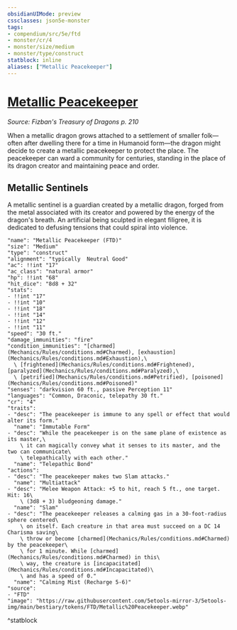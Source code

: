 ```yaml
---
obsidianUIMode: preview
cssclasses: json5e-monster
tags:
- compendium/src/5e/ftd
- monster/cr/4
- monster/size/medium
- monster/type/construct
statblock: inline
aliases: ["Metallic Peacekeeper"]
---
```

# [Metallic Peacekeeper](Mechanics\bestiary\construct/metallic-peacekeeper-ftd.md)
*Source: Fizban's Treasury of Dragons p. 210*  

When a metallic dragon grows attached to a settlement of smaller folk—often after dwelling there for a time in Humanoid form—the dragon might decide to create a metallic peacekeeper to protect the place. The peacekeeper can ward a community for centuries, standing in the place of its dragon creator and maintaining peace and order.

## Metallic Sentinels

A metallic sentinel is a guardian created by a metallic dragon, forged from the metal associated with its creator and powered by the energy of the dragon's breath. An artificial being sculpted in elegant filigree, it is dedicated to defusing tensions that could spiral into violence.

```statblock
"name": "Metallic Peacekeeper (FTD)"
"size": "Medium"
"type": "construct"
"alignment": "typically  Neutral Good"
"ac": !!int "17"
"ac_class": "natural armor"
"hp": !!int "68"
"hit_dice": "8d8 + 32"
"stats":
- !!int "17"
- !!int "10"
- !!int "18"
- !!int "14"
- !!int "12"
- !!int "11"
"speed": "30 ft."
"damage_immunities": "fire"
"condition_immunities": "[charmed](Mechanics/Rules/conditions.md#Charmed), [exhaustion](Mechanics/Rules/conditions.md#Exhaustion),\
  \ [frightened](Mechanics/Rules/conditions.md#Frightened), [paralyzed](Mechanics/Rules/conditions.md#Paralyzed),\
  \ [petrified](Mechanics/Rules/conditions.md#Petrified), [poisoned](Mechanics/Rules/conditions.md#Poisoned)"
"senses": "darkvision 60 ft., passive Perception 11"
"languages": "Common, Draconic, telepathy 30 ft."
"cr": "4"
"traits":
- "desc": "The peacekeeper is immune to any spell or effect that would alter its form."
  "name": "Immutable Form"
- "desc": "While the peacekeeper is on the same plane of existence as its master,\
    \ it can magically convey what it senses to its master, and the two can communicate\
    \ telepathically with each other."
  "name": "Telepathic Bond"
"actions":
- "desc": "The peacekeeper makes two Slam attacks."
  "name": "Multiattack"
- "desc": "Melee Weapon Attack: +5 to hit, reach 5 ft., one target. Hit: 16\
    \ (3d8 + 3) bludgeoning damage."
  "name": "Slam"
- "desc": "The peacekeeper releases a calming gas in a 30-foot-radius sphere centered\
    \ on itself. Each creature in that area must succeed on a DC 14 Charisma saving\
    \ throw or become [charmed](Mechanics/Rules/conditions.md#Charmed) by the peacekeeper\
    \ for 1 minute. While [charmed](Mechanics/Rules/conditions.md#Charmed) in this\
    \ way, the creature is [incapacitated](Mechanics/Rules/conditions.md#Incapacitated)\
    \ and has a speed of 0."
  "name": "Calming Mist (Recharge 5-6)"
"source":
- "FTD"
"image": "https://raw.githubusercontent.com/5etools-mirror-3/5etools-img/main/bestiary/tokens/FTD/Metallic%20Peacekeeper.webp"
```
^statblock